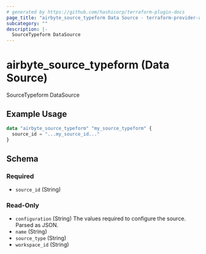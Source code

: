 ```yaml
---
# generated by https://github.com/hashicorp/terraform-plugin-docs
page_title: "airbyte_source_typeform Data Source - terraform-provider-airbyte"
subcategory: ""
description: |-
  SourceTypeform DataSource
---
```


# airbyte_source_typeform (Data Source)

SourceTypeform DataSource

## Example Usage

```terraform
data "airbyte_source_typeform" "my_source_typeform" {
  source_id = "...my_source_id..."
}
```

<!-- schema generated by tfplugindocs -->
## Schema

### Required

- `source_id` (String)

### Read-Only

- `configuration` (String) The values required to configure the source. Parsed as JSON.
- `name` (String)
- `source_type` (String)
- `workspace_id` (String)


